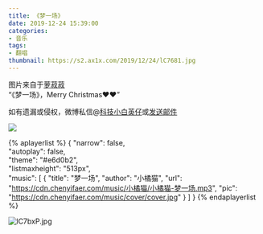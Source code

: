 ```yaml
---
title: 《梦一场》
date: 2019-12-24 15:39:00
categories:
- 音乐
tags:
- 翻唱
thumbnail: https://s2.ax1x.com/2019/12/24/lC7681.jpg
---
```


图片来自于<a href="https://weibo.com/u/1693163742" target="_blank">萝菽菽</a><br/> “《梦一场》，Merry Christmas❤❤”

如有遗漏或侵权，微博私信@<a href="https://weibo.com/kjxbyz" target="_blank">科技小白英仔</a>或<a href="mailto:me@chenyifaer.com" target="_blank">发送邮件</a>

![](https://s2.ax1x.com/2019/12/24/lC7681.jpg)

<!--more-->

{% aplayerlist %}
{
    "narrow": false,                          
    "autoplay": false,                         
    "theme": "#e6d0b2",	  
    "listmaxheight": "513px",                    
    "music": [
        {
            "title": "梦一场",
            "author": "小橘猫",
            "url": "https://cdn.chenyifaer.com/music/小橘猫/小橘猫-梦一场.mp3",
            "pic": "https://cdn.chenyifaer.com/music/cover/cover.jpg"
        }
    ]
}
{% endaplayerlist %}

![lC7bxP.jpg](https://s2.ax1x.com/2019/12/24/lC7bxP.jpg)

